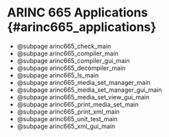 # ARINC 665 Applications {#arinc665_applications}

 - @subpage arinc665_check_main
 - @subpage arinc665_compiler_main
 - @subpage arinc665_compiler_gui_main
 - @subpage arinc665_decompiler_main
 - @subpage arinc665_ls_main
 - @subpage arinc665_media_set_manager_main
 - @subpage arinc665_media_set_manager_gui_main
 - @subpage arinc665_media_set_view_gui_main
 - @subpage arinc665_print_media_set_main
 - @subpage arinc665_print_xml_main
 - @subpage arinc665_unit_test_main
 - @subpage arinc665_xml_gui_main
